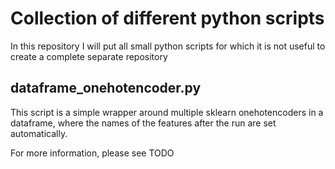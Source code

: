 # Collection of different python scripts
In this repository I will put all small python scripts for which it is not useful to create a complete separate repository

## dataframe_onehotencoder.py
This script is a simple wrapper around multiple sklearn onehotencoders in a dataframe, where the names of the features after the run are set automatically.

For more information, please see TODO
